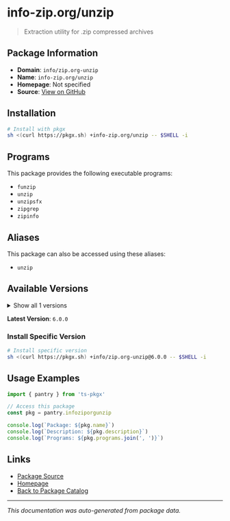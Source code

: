 # info-zip.org/unzip

> Extraction utility for .zip compressed archives

## Package Information

- **Domain**: `info/zip.org-unzip`
- **Name**: `info-zip.org/unzip`
- **Homepage**: Not specified
- **Source**: [View on GitHub](https://github.com/pkgxdev/pantry/tree/main/projects/info-zip.org/unzip/package.yml)

## Installation

```bash
# Install with pkgx
sh <(curl https://pkgx.sh) +info-zip.org/unzip -- $SHELL -i
```

## Programs

This package provides the following executable programs:

- `funzip`
- `unzip`
- `unzipsfx`
- `zipgrep`
- `zipinfo`

## Aliases

This package can also be accessed using these aliases:

- `unzip`

## Available Versions

<details>
<summary>Show all 1 versions</summary>

- `6.0.0`

</details>

**Latest Version**: `6.0.0`

### Install Specific Version

```bash
# Install specific version
sh <(curl https://pkgx.sh) +info/zip.org-unzip@6.0.0 -- $SHELL -i
```

## Usage Examples

```typescript
import { pantry } from 'ts-pkgx'

// Access this package
const pkg = pantry.infoziporgunzip

console.log(`Package: ${pkg.name}`)
console.log(`Description: ${pkg.description}`)
console.log(`Programs: ${pkg.programs.join(', ')}`)
```

## Links

- [Package Source](https://github.com/pkgxdev/pantry/tree/main/projects/info-zip.org/unzip/package.yml)
- [Homepage](#)
- [Back to Package Catalog](../package-catalog.md)

---

*This documentation was auto-generated from package data.*
